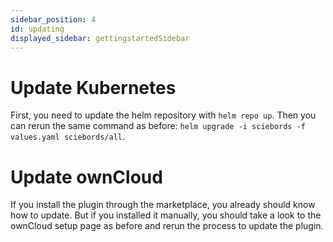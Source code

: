 ```yaml
---
sidebar_position: 4
id: updating
displayed_sidebar: gettingstartedSidebar
---
```


# Update Kubernetes

First, you need to update the helm repository with `helm repo up`. Then you can rerun the same command as before: `helm upgrade -i sciebords -f values.yaml sciebords/all`.

# Update ownCloud

If you install the plugin through the marketplace, you already should know how to update. But if you installed it manually, you should take a look to the ownCloud setup page as before and rerun the process to update the plugin.
